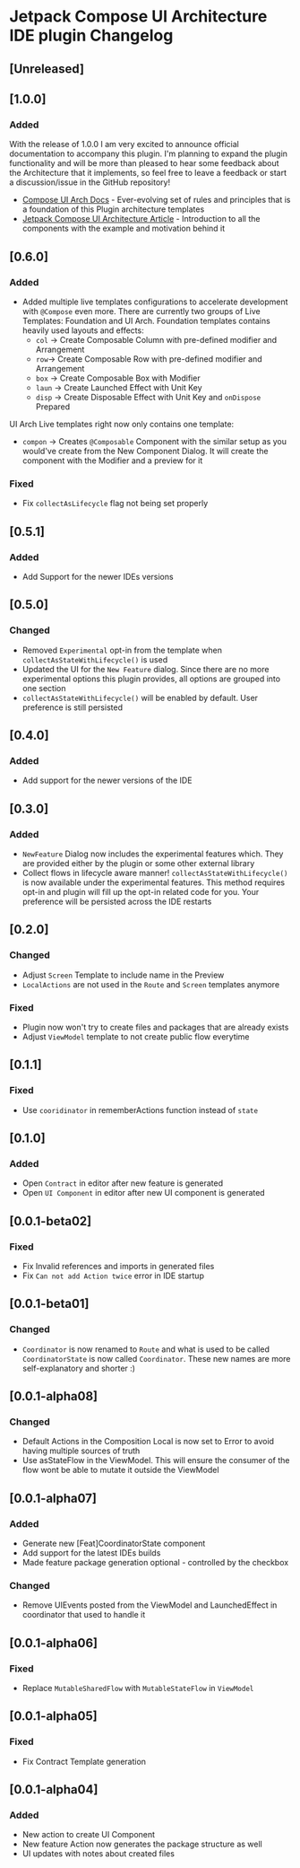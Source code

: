 <!-- Keep a Changelog guide -> https://keepachangelog.com -->

# Jetpack Compose UI Architecture IDE plugin  Changelog

## [Unreleased]

## [1.0.0]
### Added
With the release of 1.0.0 I am very excited to announce official documentation to accompany this plugin. I'm planning to expand the plugin functionality and will be more than pleased to hear some feedback about the Architecture that it implements, so feel free to leave a feedback or start a discussion/issue in the GitHub repository!
- [Compose UI Arch Docs](https://levinzonr.github.io/compose-ui-arch-docs/) - Ever-evolving set of rules and principles that is a foundation of this Plugin architecture templates
- [Jetpack Compose UI Architecture Article](https://engineering.monstar-lab.com/en/post/2023/07/14/Jetpack-Compose-UI-Architecture/) - Introduction to all the components with the example and motivation behind it


## [0.6.0]
### Added
- Added multiple live templates configurations to accelerate development with `@Compose` even more. There are currently two groups of Live Templates: Foundation and UI Arch. Foundation templates contains heavily used layouts and effects:
  - `col` -> Create Composable Column with pre-defined modifier and Arrangement
  - `row`-> Create Composable Row with pre-defined modifier and Arrangement
  - `box` -> Create Composable Box with Modifier
  - `laun` -> Create Launched Effect with Unit Key
  - `disp` -> Create Disposable Effect with Unit Key and `onDispose` Prepared

UI Arch Live templates right now only contains one template:
- `compon` -> Creates `@Composable` Component with the similar setup as you would've create from the New Component Dialog. It will create the component with the Modifier and a preview for it 

### Fixed
- Fix `collectAsLifecycle` flag not being set properly


## [0.5.1]
### Added
- Add Support for the newer IDEs versions

## [0.5.0]
### Changed
- Removed `Experimental` opt-in from the template when `collectAsStateWithLifecycle()` is used
- Updated the UI for the `New Feature` dialog. Since there are no more experimental options this plugin provides, all options are grouped into one section
- `collectAsStateWithLifecycle()` will be enabled by default. User preference is still persisted

## [0.4.0]
### Added
- Add support for the newer versions of the IDE

## [0.3.0]
### Added
- `NewFeature` Dialog now includes the experimental features which. They are provided either by the plugin or some other external library
- Collect flows in lifecycle aware manner! `collectAsStateWithLifecycle()` is now available under the experimental features. This method requires opt-in and plugin will fill up the opt-in related code for you. Your preference will be persisted across the IDE restarts

## [0.2.0]
### Changed
- Adjust `Screen` Template to include name in the Preview
- `LocalActions` are not used in the `Route` and `Screen` templates anymore

### Fixed
- Plugin now won't try to create files and packages that are already exists
- Adjust `ViewModel` template to not create public flow everytime


## [0.1.1]
### Fixed
- Use `cooridinator` in rememberActions function instead of `state`

## [0.1.0]
### Added
- Open `Contract` in editor after new feature is generated
- Open `UI Component` in editor after new UI component is generated


## [0.0.1-beta02]
### Fixed
- Fix Invalid references and imports in generated files
- Fix `Can not add Action twice` error in IDE startup

## [0.0.1-beta01]
### Changed
- `Coordinator` is now renamed to  `Route` and what is used to be called `CoordinatorState` is now called `Coordinator`. 
These new names are more self-explanatory and shorter :)


## [0.0.1-alpha08]
### Changed
- Default Actions in the Composition Local is now set to Error to avoid having multiple sources of truth
- Use asStateFlow in the ViewModel. This will ensure the consumer of the flow wont be able to mutate it outside the ViewModel

## [0.0.1-alpha07]
### Added
- Generate new [Feat]CoordinatorState component
- Add support for the latest IDEs builds
- Made feature package generation optional - controlled by the checkbox

### Changed
- Remove UIEvents posted from the ViewModel and LaunchedEffect in coordinator that used to handle it

## [0.0.1-alpha06]
### Fixed
- Replace `MutableSharedFlow` with `MutableStateFlow` in `ViewModel`

## [0.0.1-alpha05]
### Fixed
- Fix Contract Template generation

## [0.0.1-alpha04]
### Added
- New action to create UI Component
- New feature Action now generates the package structure as well
- UI updates with notes about created files